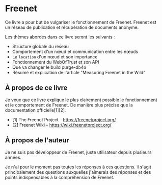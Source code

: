 # Freenet

Ce livre a pour but de vulgariser le fonctionnement de Freenet. Freenet est un réseau de publication et récupération de documents anonyme.

Les thèmes abordés dans ce livre seront les suivants :
* Structure globale du réseau
* Comportement d'un nœud et communication entre les nœuds
* La `location` d'un nœud et son importance
* Fonctionnement du WebOfTrust et son API
* Que va changer le build purge-db4o
* Résumé et explication de l'article "Measuring Freenet in the Wild"

## À propos de ce livre

Je veux que ce livre explique le plus clairement possible le fonctionnement et le comportement de Freenet. De manière plus précise que la documentation officielle[1][2].

* [1] The Freenet Project – https://freenetproject.org/
* [2] Freenet Wiki – https://wiki.freenetproject.org/

## À propos de l'auteur

Je ne suis pas développeur de Freenet, juste utilisateur depuis plusieurs années.

Je n'ai pour le moment pas toutes les réponses à ces questions. Il s'agit principalement des questions auxquelles j'aimerais des réponses et des points indispensables à la compréhension de Freenet.
